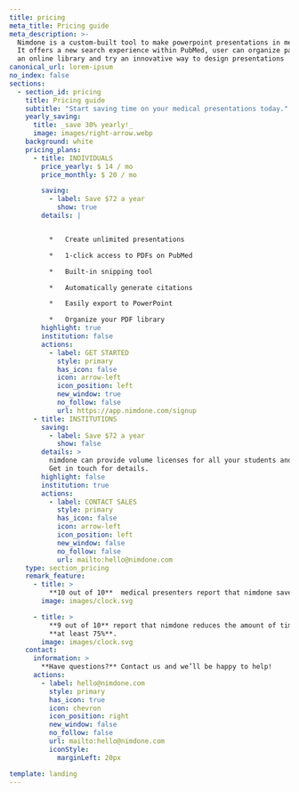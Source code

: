 ```yaml
---
title: pricing
meta_title: Pricing guide
meta_description: >-
  Nimdone is a custom-built tool to make powerpoint presentations in medicine.
  It offers a new search experience within PubMed, user can organize papers into
  an online library and try an innovative way to design presentations
canonical_url: lorem-ipsum
no_index: false
sections:
  - section_id: pricing
    title: Pricing guide
    subtitle: "Start saving time on your medical presentations today."
    yearly_saving:
      title: _save 30% yearly!_
      image: images/right-arrow.webp
    background: white
    pricing_plans:
      - title: INDIVIDUALS
        price_yearly: $ 14 / mo
        price_monthly: $ 20 / mo

        saving:
          - label: Save $72 a year
            show: true
        details: |


          *   Create unlimited presentations

          *   1-click access to PDFs on PubMed

          *   Built-in snipping tool

          *   Automatically generate citations

          *   Easily export to PowerPoint

          *   Organize your PDF library
        highlight: true
        institution: false
        actions:
          - label: GET STARTED
            style: primary
            has_icon: false
            icon: arrow-left
            icon_position: left
            new_window: true
            no_follow: false
            url: https://app.nimdone.com/signup
      - title: INSTITUTIONS
        saving:
          - label: Save $72 a year
            show: false
        details: >
          nimdone can provide volume licenses for all your students and staff.
          Get in touch for details.
        highlight: false
        institution: true
        actions:
          - label: CONTACT SALES
            style: primary
            has_icon: false
            icon: arrow-left
            icon_position: left
            new_window: false
            no_follow: false
            url: mailto:hello@nimdone.com
    type: section_pricing
    remark_feature:
      - title: >
          **10 out of 10**  medical presenters report that nimdone saves them time.
        image: images/clock.svg

      - title: >
          **9 out of 10** report that nimdone reduces the amount of time they spend making presentations by 
          **at least 75%**.
        image: images/clock.svg
    contact:
      information: >
        **Have questions?** Contact us and we’ll be happy to help!
      actions:
        - label: hello@nimdone.com
          style: primary
          has_icon: true
          icon: chevron
          icon_position: right
          new_window: false
          no_follow: false
          url: mailto:hello@nimdone.com
          iconStyle:
            marginLeft: 20px

template: landing
---
```

